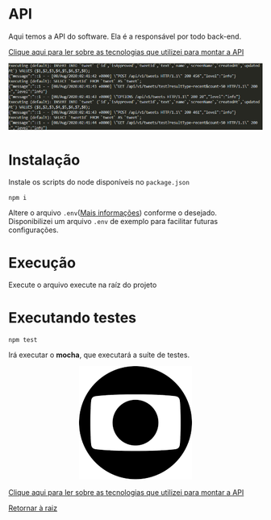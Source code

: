 # API

Aqui temos a API do software. Ela é a responsável por todo back-end.

[Clique aqui para ler sobre as tecnologias que utilizei para montar a API](ABOUT.md)

![Imagem da Api Executando](../assets/img/api-runnin.png)

# Instalação

Instale os scripts do node disponíveis no `package.json`

```
npm i
```

Altere o arquivo `.env`([Mais informações](https://www.ibm.com/support/knowledgecenter/ssw_aix_72/osmanagement/env_file.html)) conforme o desejado. Disponibilizei um arquivo `.env` de exemplo para facilitar futuras configurações.

# Execução

Execute o arquivo execute na raíz do projeto

# Executando testes

```
npm test
```

Irá executar o **mocha**, que executará a suíte de testes.


<p align="center">
    <img src="../assets/img/globo.png" />
</p>

[Clique aqui para ler sobre as tecnologias que utilizei para montar a API](ABOUT.md)

[Retornar à raiz](../README.md)